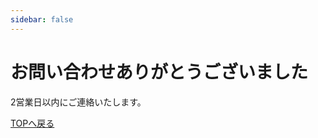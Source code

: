 ```yaml
---
sidebar: false
---
```

# お問い合わせありがとうございました
2営業日以内にご連絡いたします。

<a href="https://nicopro.site">TOPへ戻る</a><br>
